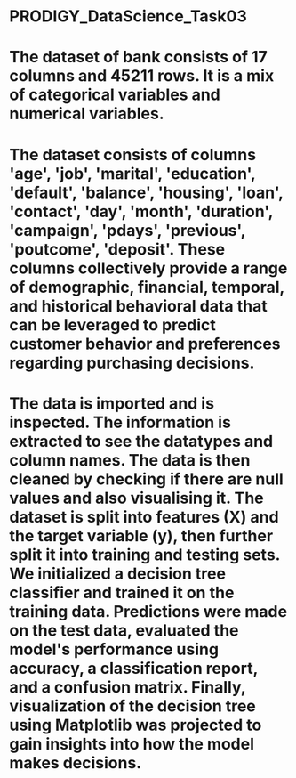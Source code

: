 # PRODIGY_DataScience_Task03
# The dataset of bank consists of 17 columns and 45211 rows. It is a mix of categorical variables and numerical variables.
# The dataset consists of columns 'age', 'job', 'marital', 'education', 'default', 'balance', 'housing', 'loan', 'contact', 'day', 'month', 'duration', 'campaign', 'pdays', 'previous', 'poutcome', 'deposit'. These columns collectively provide a range of demographic, financial, temporal, and historical behavioral data that can be leveraged to predict customer behavior and preferences regarding purchasing decisions.
# The data is imported and is inspected. The information is extracted to see the datatypes and column names. The data is then cleaned by checking if there are null values and also visualising it. The dataset is split into features (X) and the target variable (y), then further split it into training and testing sets. We initialized a decision tree classifier and trained it on the training data. Predictions were made on the test data, evaluated the model's performance using accuracy, a classification report, and a confusion matrix. Finally, visualization of the decision tree using Matplotlib was projected to gain insights into how the model makes decisions.
